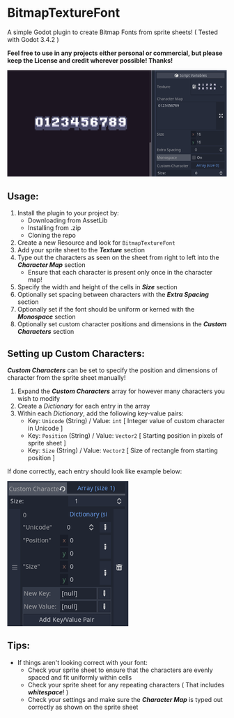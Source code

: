 # BitmapTextureFont
A simple Godot plugin to create Bitmap Fonts from sprite sheets! ( Tested with Godot 3.4.2 )

**Feel free to use in any projects either personal or commercial, but please keep the License and credit wherever possible! Thanks!**

![](/images/screenshot_1.png)

## Usage:

1. Install the plugin to your project by:
   - Downloading from AssetLib
   - Installing from .zip
   - Cloning the repo
2. Create a new Resource and look for `BitmapTextureFont`
3. Add your sprite sheet to the ***Texture*** section
4. Type out the characters as seen on the sheet from right to left into the ***Character Map*** section
   - Ensure that each character is present only once in the character map!
5. Specify the width and height of the cells in ***Size*** section
6. Optionally set spacing between characters with the ***Extra Spacing*** section
7. Optionally set if the font should be uniform or kerned with the ***Monospace*** section
8. Optionally set custom character positions and dimensions in the ***Custom Characters*** section

## Setting up Custom Characters:

***Custom Characters*** can be set to specify the position and dimensions of character from the sprite sheet manually!

1. Expand the ***Custom Characters*** array for however many characters you wish to modify
2. Create a *Dictionary* for each entry in the array
3. Within each *Dictionary*, add the following key-value pairs:
   - Key: `Unicode` (String) / Value: `int` [ Integer value of custom character in Unicode ]
   - Key: `Position` (String) / Value: `Vector2` [ Starting position in pixels of sprite sheet ]
   - Key: `Size` (String) / Value: `Vector2` [ Size of rectangle from starting position ]

If done correctly, each entry should look like example below:

![](/images/screenshot_2.png)

## Tips:

* If things aren't looking correct with your font:
   - Check your sprite sheet to ensure that the characters are evenly spaced and fit uniformly within cells
   - Check your sprite sheet for any repeating characters ( That includes ***whitespace***! )
   - Check your settings and make sure the ***Character Map*** is typed out correctly as shown on the sprite sheet
